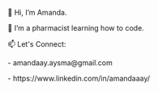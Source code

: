 👋 Hi, I’m Amanda.
<p> 🌱 I’m a pharmacist learning how to code.</p>
<p>📫 Let's Connect:</p>
<p> - amandaay.aysma@gmail.com</p>
<p> - https://www.linkedin.com/in/amandaaay/</p>

<!---
amandaay/amandaay is a ✨ special ✨ repository because its `README.md` (this file) appears on your GitHub profile.
You can click the Preview link to take a look at your changes.
--->
